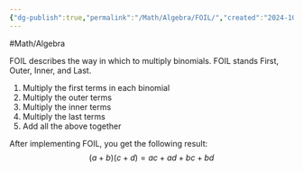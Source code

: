 ```yaml
---
{"dg-publish":true,"permalink":"/Math/Algebra/FOIL/","created":"2024-10-04T01:59:42.518-04:00","updated":"2024-11-11T21:46:32.550-05:00"}
---
```


#Math/Algebra 

FOIL describes the way in which to multiply binomials. FOIL stands First, Outer, Inner, and Last.

1. Multiply the first terms in each binomial
2. Multiply the outer terms
3. Multiply the inner terms
4. Multiply the last terms
5. Add all the above together

After implementing FOIL, you get the following result:
$$
(a+b)(c+d)=ac+ad+bc+bd
$$
